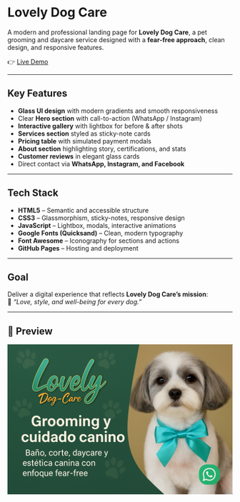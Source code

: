 #  Lovely Dog Care  

A modern and professional landing page for **Lovely Dog Care**, a pet grooming and daycare service designed with a **fear-free approach**, clean design, and responsive features.  

👉 [Live Demo](https://chepot87.github.io/LovelyDogCare/)  

---

##  Key Features  

- **Glass UI design** with modern gradients and smooth responsiveness  
- Clear **Hero section** with call-to-action (WhatsApp / Instagram)  
- **Interactive gallery** with lightbox for before & after shots  
- **Services section** styled as sticky-note cards  
- **Pricing table** with simulated payment modals  
- **About section** highlighting story, certifications, and stats  
- **Customer reviews** in elegant glass cards  
- Direct contact via **WhatsApp, Instagram, and Facebook**  

---

##  Tech Stack  

- **HTML5** – Semantic and accessible structure  
- **CSS3** – Glassmorphism, sticky-notes, responsive design  
- **JavaScript** – Lightbox, modals, interactive animations  
- **Google Fonts (Quicksand)** – Clean, modern typography  
- **Font Awesome** – Iconography for sections and actions  
- **GitHub Pages** – Hosting and deployment  

---

##  Goal  

Deliver a digital experience that reflects **Lovely Dog Care’s mission**:  
💚 *“Love, style, and well-being for every dog.”*  

---

## 📸 Preview  

![Lovely Dog Care Preview](img/preview.jpg)  
